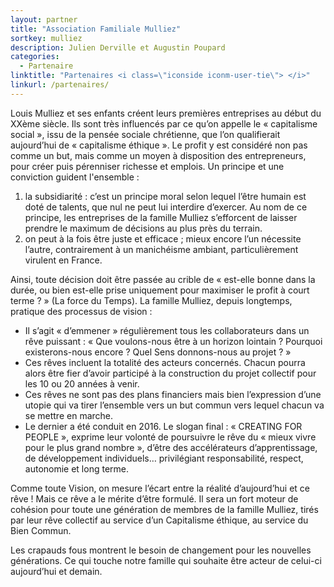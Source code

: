 ```yaml
---
layout: partner
title: "Association Familiale Mulliez"
sortkey: mulliez
description: Julien Derville et Augustin Poupard
categories:
  - Partenaire
linktitle: "Partenaires <i class=\"iconside iconm-user-tie\"> </i>"
linkurl: /partenaires/
---
```

Louis Mulliez et ses enfants créent leurs premières entreprises au début du XXème siècle. Ils sont très influencés par ce qu’on appelle le « capitalisme social », issu de la pensée sociale chrétienne, que l’on qualifierait aujourd’hui de « capitalisme éthique ». Le profit y est considéré non pas comme un but, mais comme un moyen à disposition des entrepreneurs, pour créer puis pérenniser richesse et emplois. Un principe et une conviction guident l'ensemble :

1. la subsidiarité : c’est un principe moral selon lequel l’être humain est doté de talents, que nul ne peut lui interdire d’exercer. Au nom de ce principe, les entreprises de la famille Mulliez s’efforcent de laisser prendre le maximum de décisions au plus près du terrain.
2. on peut à la fois être juste et efficace ; mieux encore l’un nécessite l’autre, contrairement à un manichéisme ambiant, particulièrement virulent en France.

Ainsi, toute décision doit être passée au crible de « est-elle bonne dans la durée, ou bien est-elle prise uniquement pour maximiser le profit à court terme ? » (La force du Temps).
La famille Mulliez, depuis longtemps, pratique des processus de vision :

- Il s’agit « d’emmener » régulièrement tous les collaborateurs dans un rêve puissant : « Que voulons-nous être à un horizon lointain ? Pourquoi existerons-nous encore ? Quel Sens donnons-nous au projet ? »
- Ces rêves incluent la totalité des acteurs concernés. Chacun pourra alors être fier d’avoir participé à la construction du projet collectif pour les 10 ou 20 années à venir.
- Ces rêves ne sont pas des plans financiers mais bien l’expression d’une utopie qui va tirer l’ensemble vers un but commun vers lequel chacun va se mettre en marche.
- Le dernier a été conduit en 2016. Le slogan final : « CREATING FOR PEOPLE », exprime leur volonté de poursuivre le rêve du « mieux vivre pour le plus grand nombre », d’être des accélérateurs d’apprentissage, de développement individuels… privilégiant responsabilité, respect, autonomie et long terme.

Comme toute Vision, on mesure l’écart entre la réalité d’aujourd’hui et ce rêve ! Mais ce rêve a le mérite d’être formulé. Il sera un fort moteur de cohésion pour toute une génération de membres de la famille Mulliez, tirés par leur rêve collectif au service d’un Capitalisme éthique, au service du Bien Commun.

Les crapauds fous montrent le besoin de changement pour les nouvelles générations. Ce qui touche notre famille qui souhaite être acteur de celui-ci aujourd’hui et demain.
